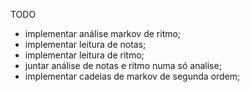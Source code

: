 TODO

- implementar análise markov de ritmo;
- implementar leitura de notas;
- implementar leitura de ritmo;
- juntar análise de notas e ritmo numa só analise;
- implementar cadeias de markov de segunda ordem;
